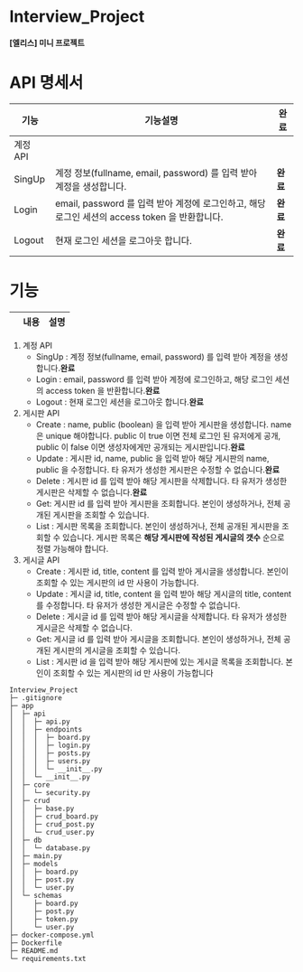 # Interview_Project
**[엘리스] 미니 프로젝트**

# API 명세서
|기능|기능설명|완료|
|------|---------------|---|
|계정 API|||
|SingUp|계정 정보(fullname, email, password) 를 입력 받아 계정을 생성합니다.|**완료**|
|Login|email, password 를 입력 받아 계정에 로그인하고, 해당 로그인 세션의 access token 을 반환합니다.|**완료**|
|Logout|현재 로그인 세션을 로그아웃 합니다.|**완료**|
# 기능
||내용|설명|
|------|---|---|
1. 계정 API
    - SingUp : 계정 정보(fullname, email, password) 를 입력 받아 계정을 생성합니다.**완료**
    - Login : email, password 를 입력 받아 계정에 로그인하고, 해당 로그인 세션의 access token 을 반환합니다.**완료**
    - Logout : 현재 로그인 세션을 로그아웃 합니다.**완료**
2. 게시판 API
    - Create : name, public (boolean) 을 입력 받아 게시판을 생성합니다. name 은 unique 해야합니다. public 이 true 이면 전체 로그인 된 유저에게 공개, public 이 false 이면 생성자에게만 공개되는 게시판입니다.**완료**
    - Update : 게시판 id, name, public 을 입력 받아 해당 게시판의 name, public 을 수정합니다. 타 유저가 생성한 게시판은 수정할 수 없습니다.**완료**
    - Delete : 게시판 id 를 입력 받아 해당 게시판을 삭제합니다. 타 유저가 생성한 게시판은 삭제할 수 없습니다.**완료**
    - Get: 게시판 id 를 입력 받아 게시판을 조회합니다. 본인이 생성하거나, 전체 공개된 게시판을 조회할 수 있습니다.
    - List : 게시판 목록을 조회합니다. 본인이 생성하거나, 전체 공개된 게시판을 조회할 수 있습니다. 게시판 목록은 **해당 게시판에 작성된 게시글의 갯수** 순으로 정렬 가능해야 합니다.
3. 게시글 API
    - Create : 게시판 id, title, content 를 입력 받아 게시글을 생성합니다. 본인이 조회할 수 있는 게시판의 id 만 사용이 가능합니다.
    - Update : 게시글 id, title, content 을 입력 받아 해당 게시글의 title, content 를 수정합니다. 타 유저가 생성한 게시글은 수정할 수 없습니다.
    - Delete : 게시글 id 를 입력 받아 해당 게시글을 삭제합니다. 타 유저가 생성한 게시글은 삭제할 수 없습니다.
    - Get: 게시글 id 를 입력 받아 게시글을 조회합니다. 본인이 생성하거나, 전체 공개된 게시판의 게시글을 조회할 수 있습니다.
    - List : 게시판 id 을 입력 받아 해당 게시판에 있는 게시글 목록을 조회합니다. 본인이 조회할 수 있는 게시판의 id 만 사용이 가능합니다


```
Interview_Project
├─ .gitignore
├─ app
│  ├─ api
│  │  ├─ api.py
│  │  ├─ endpoints
│  │  │  ├─ board.py
│  │  │  ├─ login.py
│  │  │  ├─ posts.py
│  │  │  ├─ users.py
│  │  │  └─ __init__.py
│  │  └─ __init__.py
│  ├─ core
│  │  └─ security.py
│  ├─ crud
│  │  ├─ base.py
│  │  ├─ crud_board.py
│  │  ├─ crud_post.py
│  │  └─ crud_user.py
│  ├─ db
│  │  └─ database.py
│  ├─ main.py
│  ├─ models
│  │  ├─ board.py
│  │  ├─ post.py
│  │  └─ user.py
│  └─ schemas
│     ├─ board.py
│     ├─ post.py
│     ├─ token.py
│     └─ user.py
├─ docker-compose.yml
├─ Dockerfile
├─ README.md
└─ requirements.txt